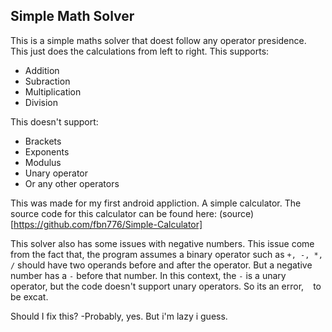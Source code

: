## Simple Math Solver
This is a simple maths solver that doest follow any operator presidence. This just does the calculations from left to right.
This supports:
* Addition
* Subraction
* Multiplication
* Division

This doesn't support:
* Brackets
* Exponents
* Modulus
* Unary operator
* Or any other operators

This was made for my first android appliction. A simple calculator. The source code for this calculator can be found here: (source)[https://github.com/fbn776/Simple-Calculator]

This solver also has some issues with negative numbers. This issue come from the fact that, the program assumes a binary operator such as `+, -, *, /` should have two operands before and after the operator. But a negative number has a `-` before that number. In this context, the `-` is a unary operator, but the code doesn't support unary operators. So its an error, ` ` to be excat. 

Should I fix this?
-Probably, yes. But i'm lazy i guess.
